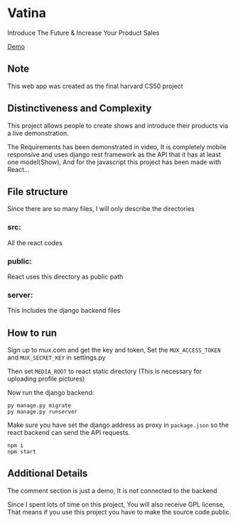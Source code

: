 # Vatina

Introduce The Future & Increase Your Product Sales

[Demo](https://www.youtube.com/watch?v=jae2cdyipHM)

## Note

This web app was created as the final harvard CS50 project

## Distinctiveness and Complexity

This project allows people to create shows and introduce their products via a live demonstration.

The Requirements has been demonstrated in video, It is completely mobile responsive and uses django rest framework as the API that it has at least one model(Show), And for the javascript this project has been made with React...

## File structure

Since there are so many files, I will only describe the directories

### src:

All the react codes

### public:

React uses this directory as public path

### server:

This includes the django backend files

## How to run

Sign up to mux.com and get the key and token, Set the `MUX_ACCESS_TOKEN` and `MUX_SECRET_KEY` in settings.py

Then set `MEDIA_ROOT` to react static directory (This is necessary for uploading profile pictures) 

Now run the django backend:
```
py manage.py migrate
py manage.py runserver
```

Make sure you have set the django address as proxy in `package.json` so the react backend can send the API requests.

```
npm i
npm start
```

## Additional Details

The comment section is just a demo, It is not connected to the backend

Since I spent lots of time on this project, You will also receive GPL license, That means if you use this project you have to make the source code public.